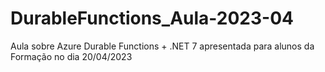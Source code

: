 # DurableFunctions_Aula-2023-04
Aula sobre Azure Durable Functions + .NET 7 apresentada para alunos da Formação no dia 20/04/2023
